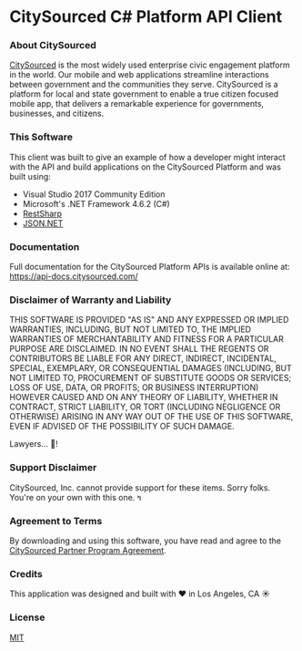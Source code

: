 ﻿# CitySourced C# Platform API Client

### About CitySourced
[CitySourced](https://www.citysourced.com) is the most widely used enterprise civic engagement platform in the world. Our mobile and web applications streamline interactions between government and the communities they serve. CitySourced is a platform for local and state government to enable a true citizen focused mobile app, that delivers a remarkable experience for governments, businesses, and citizens.

### This Software
This client was built to give an example of how a developer might interact with the API and build applications on the CitySourced Platform and was built using:

  - Visual Studio 2017 Community Edition
  - Microsoft's .NET Framework 4.6.2 (C#)
  - [RestSharp](http://restsharp.org/)
  - [JSON.NET](https://www.newtonsoft.com/json)

### Documentation
Full documentation for the CitySourced Platform APIs is available online at: https://api-docs.citysourced.com/

### Disclaimer of Warranty and Liability
THIS SOFTWARE IS PROVIDED "AS IS" AND ANY EXPRESSED OR IMPLIED WARRANTIES, INCLUDING, BUT NOT LIMITED TO, THE IMPLIED WARRANTIES OF MERCHANTABILITY AND FITNESS FOR A PARTICULAR PURPOSE ARE DISCLAIMED. IN NO EVENT SHALL THE REGENTS OR CONTRIBUTORS BE LIABLE FOR ANY DIRECT, INDIRECT, INCIDENTAL, SPECIAL, EXEMPLARY, OR CONSEQUENTIAL DAMAGES (INCLUDING, BUT NOT LIMITED TO, PROCUREMENT OF SUBSTITUTE GOODS OR SERVICES; LOSS OF USE, DATA, OR PROFITS; OR BUSINESS INTERRUPTION) HOWEVER CAUSED AND ON ANY THEORY OF LIABILITY, WHETHER IN CONTRACT, STRICT LIABILITY, OR TORT (INCLUDING NEGLIGENCE OR OTHERWISE) ARISING IN ANY WAY OUT OF THE USE OF THIS SOFTWARE, EVEN IF ADVISED OF THE POSSIBILITY OF SUCH DAMAGE.

Lawyers... 🤦! 

### Support Disclaimer
CitySourced, Inc. cannot provide support for these items. Sorry folks. You're on your own with this one. ߤ

### Agreement to Terms
By downloading and using this software, you have read and agree to the [CitySourced Partner Program Agreement](https://d2p5liwq1c5kwh.cloudfront.net/Developers/CitySourced-Partner-Program-Agreement-Latest.pdf).

### Credits
This application was designed and built with ❤️ in Los Angeles, CA ☀️

### License
[MIT](https://opensource.org/licenses/MIT)